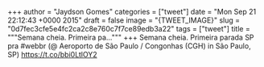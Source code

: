 
+++
author = "Jaydson Gomes"
categories = ["tweet"]
date = "Mon Sep 21 22:12:43 +0000 2015"
draft = false
image = "{TWEET_IMAGE}"
slug = "0d7fec3cfe5e4fc2ca2c8e760c7f7ce89edb3a22"
tags = ["tweet"]
title = """Semana cheia. Primeira pa..."""
+++
Semana cheia. Primeira parada SP pra #webbr (@ Aeroporto de São Paulo / Congonhas (CGH) in São Paulo, SP) https://t.co/bbi0LtlOY2
